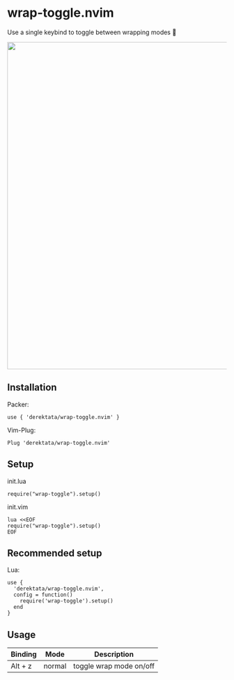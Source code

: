 # wrap-toggle.nvim

Use a single keybind to toggle between wrapping modes 🎁

<img src="_examples/wrap.gif" width="750">

## Installation

Packer:

    use { 'derektata/wrap-toggle.nvim' }

Vim-Plug:

    Plug 'derektata/wrap-toggle.nvim'

## Setup

init.lua

    require("wrap-toggle").setup()

init.vim

    lua <<EOF
    require("wrap-toggle").setup()
    EOF

## Recommended setup

Lua:

    use {
      'derektata/wrap-toggle.nvim',
      config = function()
        require('wrap-toggle').setup()
      end
    }

## Usage

| Binding | Mode   | Description             |
|---------|--------|-------------------------|
| Alt + z | normal | toggle wrap mode on/off |
